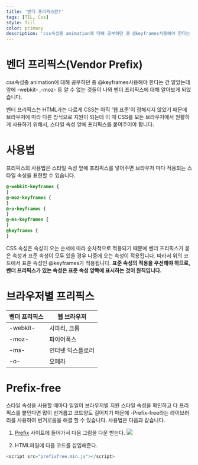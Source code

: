 ```yaml
---
title: '벤더 프리픽스란?'
tags: [TIL, Css]
style: fill
color: primary
description: 'css속성중 animation에 대해 공부하던 중 @keyframes사용해야 한다는 건 알았는데..'
---
```


# 벤더 프리픽스(Vendor Prefix)

css속성중 animation에 대해 공부하던 중 @keyframes사용해야 한다는 건 알았는데 앞에 -webkit- ,-moz- 등 알 수 없는 것들이 나와 벤더 프리픽스에 대해 알아보게 되었습니다.

벤터 프리픽스는 HTML과는 다르게 CSS는 아직 '웹 표준'이 정해지지 않았기 때문에 브라우저에 따라 다른 방식으로 지원이 되는데 이 때 CSS를 모든 브라우저에서 원활하게 사용하기 위해서, 스타일 속성 앞에 프리픽스를 붙여주어야 합니다.

# 사용법

프리픽스의 사용법은 스타일 속성 앞에 프리픽스를 넣어주면 브라우저 마다 적용되는 스타일 속성을 표현할 수 있습니다.

```css
@-webkit-keyframes {
}
@-moz-keyframes {
}
@-o-keyframes {
}
@-ms-keyframes {
}
@keyframes {
}
```

CSS 속성은 속성이 오는 순서에 따라 순차적으로 적용되기 때문에 벤더 프리픽스가 붙은 속성과 표준 속성이 모두 있을 경우 나중에 오는 속성이 적용됩니다.
따라서 위의 코드에서 표준 속성인 @keyframes가 적용됩니다.
**표준 속성의 적용을 우선해야 하므로, 벤더 프리픽스가 있는 속성은 표준 속성 앞쪽에 표시하는 것이 원칙입니다.**

# 브라우저별 프리픽스

| 벤더 프리픽스 | 웹 브라우저       |
| ------------- | ----------------- |
| -webkit-      | 사파리, 크롬      |
| -moz-         | 파이어폭스        |
| -ms-          | 인터넷 익스플로러 |
| -o-           | 오페라            |

# Prefix-free

스타일 속성을 사용할 때마다 일일이 브라우저별 지원 스타일 속성을 확인하고 다 프리픽스를 붙인다면 많이 번거롭고 코드양도 길어지기 때문에 -Prefix-free라는 라이브러리를 사용하여 번거로움을 해결 할 수 있습니다.
사용법은 다음과 같습니다.

1. [Prefix](https://projects.verou.me/prefixfree/) 사이트에 들어가서 다음 그림을 다운 받는다.
   ![](https://images.velog.io/images/blackdavil01/post/ccf2a86e-f702-41ac-bc12-e7d8d486eb12/img.png)

2. HTML파일에 다음 코드를 삽입해준다.

```js
<script src="prefixfree.min.js"></script>
```
